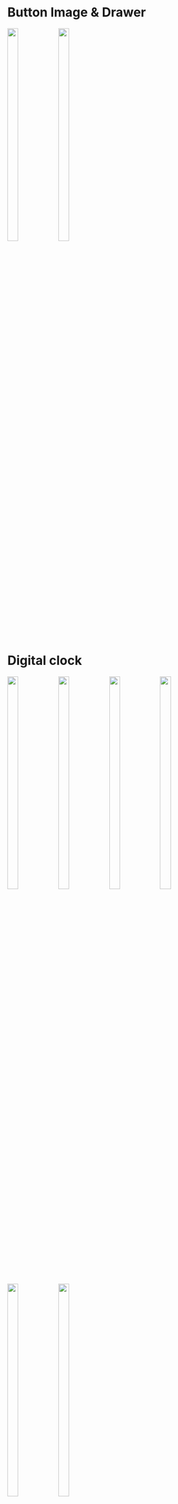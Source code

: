 # Button Image & Drawer
<p>
  <img src="https://github.com/user-attachments/assets/c23c1851-2332-4a5a-8948-a08185e4a37c"height="35%" width="22%">
   <img src="https://github.com/user-attachments/assets/54d66332-25dc-4def-80ed-ca5c93e555f4"height="35%" width="22%">
</p>

# Digital clock 
<p>
   <img src="https://github.com/user-attachments/assets/89557af5-8faf-4aaf-880c-1b694e1726bb"height="35%" width="22%">
   <img src="https://github.com/user-attachments/assets/8fa09e4f-efab-44f0-af9a-e3f8ff39826d"height="35%" width="22%">
  <img src="https://github.com/user-attachments/assets/9bb30768-1386-4e0c-9f9b-419038591e7a"height="35%" width="22%">
   <img src="https://github.com/user-attachments/assets/8a7fd71d-c66a-477d-8020-98152e927f2d"height="35%" width="22%">
   <img src="https://github.com/user-attachments/assets/a0ba2da5-aaf4-4d8f-9ce4-2130000d3728"height="35%" width="22%">
   <img src="https://github.com/user-attachments/assets/446460ab-e141-4b33-8af3-a1f02d2c42d3"height="35%" width="22%">
</p>


# Analog Clock Image
<p>
  <img src="https://github.com/user-attachments/assets/dc8a5e95-7bc1-4a9b-8dea-ecf72a31857b"height="35%" width="22%">
   <img src="https://github.com/user-attachments/assets/11db1140-9c93-42e0-be10-67ead79b5584"height="35%" width="22%">
   <img src="https://github.com/user-attachments/assets/2b41da9e-894f-44db-b723-b8552a755e5c"height="35%" width="22%">
   <img src="https://github.com/user-attachments/assets/e03e75cc-6945-4614-9f36-211cba2bcd83"height="35%" width="22%">
   <img src="https://github.com/user-attachments/assets/c9d3a9f7-7c8a-4ffc-afc1-c126d481c237"height="35%" width="22%">
   <img src="https://github.com/user-attachments/assets/b70234f1-36ec-4252-80c4-ac446bfa0d54"height="35%" width="22%">
     
</p>

## What is Analog clock ?

- An analog clock is a classic timekeeping device characterized by a circular face with numbers or markers around its edge, typically representing the hours from 1 to 12. The clock face is the focal point, with hands rotating around a central point to indicate time.
- The hour hand is shorter and moves slowly around the clock, completing one full rotation every 12 hours. The minute hand is longer and moves more quickly, completing one rotation every 60 minutes. Some clocks also have a second hand, a thin, delicate hand that moves 
  in a continuous or ticking motion, completing a full circle every 60 seconds.
- The clock is encased in a protective frame, which can be made from various materials like wood, metal, or plastic, depending on the style. The design of analog clocks can range from simple and functional to ornate and decorative, making them both a practical tool and a piece of art or decoration.

Analog clocks are found in various settings, including homes, offices, schools, and public spaces, offering a timeless way to tell time with both elegance and simplicity.

# Strap Clock Image
<p>
   <img src="https://github.com/user-attachments/assets/fd252760-45d2-43d1-8f46-c6566bef0c8a"height="35%" width="22%">
</p>

## What is Strap clock ?

- A strap clock is both a functional and fashionable accessory, blending practicality with personal style. It is available in various designs, from sporty and durable models suited for outdoor activities to elegant and luxurious options made with precious metals and gemstones. Whether digital or analog, the wristwatch remains a timeless accessory, reflecting both the wearer's taste and technological advances in timekeeping.
 
# What is  Asynchronous Programming?

- Asynchronous programming is a process that allows an application to run a second set of instructions while focusing on its primary or basic process.
- Asynchronous programming has several benefits, including improved application performance, wide application to different coding languages, and better user experience.

# What is Future Class ?

- In Dart, a Future represents a value that may not be available yet. It encapsulates an asynchronous operation and provides a way to handle the result or error when it becomes available.

# What is Duration class & Future.delayed() constructor with Example ?
## Duration Class

The Duration class in Dart represents a span of time, such as 5 seconds or 3 minutes. It is commonly used to specify time intervals.

Future.delayed() Constructor
The Future.delayed() constructor creates a future that completes after a specified duration. It's useful for simulating delays in asynchronous operations.


# What is Recursion ?

## Recursion

Recursion is a programming technique where a function calls itself to solve smaller instances of the same problem. It is useful for tasks that can be divided into similar subtasks, like traversing data structures or solving mathematical problems.

# What is Timer class?

## Timer Class

The Timer class in Dart is used to create a timer that runs a function after a specified duration or repeatedly at specified intervals. It's useful for tasks like scheduling events or creating delays.

# What is Timer.periodic?

## Timer.periodic

The Timer.periodic constructor in Dart creates a timer that repeatedly runs a function at specified intervals. It's useful for executing a task at regular intervals, like updating a UI or polling for data.
